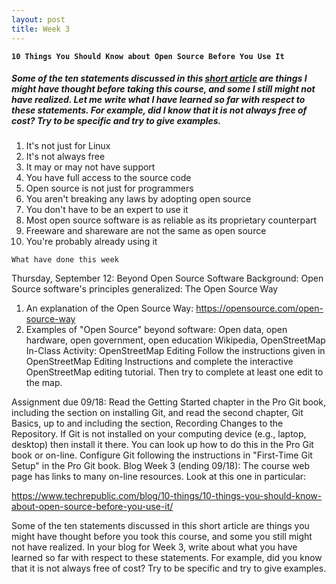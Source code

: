 ```yaml
---
layout: post
title: Week 3
---
```


**`10 Things You Should Know about Open Source Before You Use It`**

##### Some of the ten statements discussed in this [short article](https://www.techrepublic.com/blog/10-things/10-things-you-should-know-about-open-source-before-you-use-it/) are things I might have thought before taking this course, and some I still might not have realized. Let me write what I have learned so far with respect to these statements. For example, did I know that it is not always free of cost? Try to be specific and try to give examples.

  1. It's not just for Linux
  2. It's not always free
  3. It may or may not have support
  4. You have full access to the source code
  5. Open source is not just for programmers
  6. You aren't breaking any laws by adopting open source
  7. You don't have to be an expert to use it
  8. Most open source software is as reliable as its proprietary counterpart  
  9. Freeware and shareware are not the same as open source  
  10. You're probably already using it
  
`What have done this week`

Thursday, September 12: Beyond Open Source Software
Background:	Open Source software's principles generalized: The Open Source Way
1. An explanation of the Open Source Way:
https://opensource.com/open-source-way
2. Examples of "Open Source" beyond software:
Open data, open hardware, open government, open education
Wikipedia, OpenStreetMap
In-Class Activity: OpenStreetMap Editing
Follow the instructions given in OpenStreetMap Editing Instructions and complete the interactive OpenStreetMap editing tutorial. Then try to complete at least one edit to the map.

Assignment due 09/18:
Read the Getting Started chapter in the Pro Git book, including the section on installing Git, and read the second chapter, Git Basics, up to and including the section, Recording Changes to the Repository.
If Git is not installed on your computing device (e.g., laptop, desktop) then install it there. You can look up how to do this in the Pro Git book or on-line.
Configure Git following the instructions in "First-Time Git Setup" in the Pro Git book.
Blog Week 3 (ending 09/18):
The course web page has links to many on-line resources. Look at this one in particular:

https://www.techrepublic.com/blog/10-things/10-things-you-should-know-about-open-source-before-you-use-it/

Some of the ten statements discussed in this short article are things you might have thought before you took this course, and some you still might not have realized. In your blog for Week 3, write about what you have learned so far with respect to these statements. For example, did you know that it is not always free of cost? Try to be specific and try to give examples.
